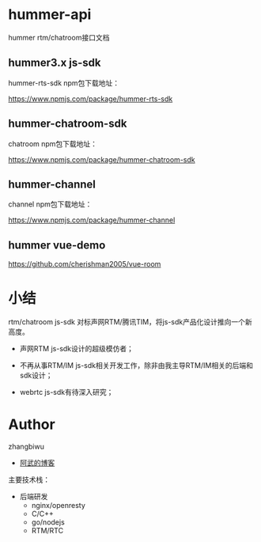# hummer-api

hummer rtm/chatroom接口文档

## hummer3.x js-sdk

hummer-rts-sdk npm包下载地址：

https://www.npmjs.com/package/hummer-rts-sdk

## hummer-chatroom-sdk

chatroom npm包下载地址：

https://www.npmjs.com/package/hummer-chatroom-sdk

## hummer-channel

channel npm包下载地址：

https://www.npmjs.com/package/hummer-channel

## hummer vue-demo

https://github.com/cherishman2005/vue-room


# 小结

rtm/chatroom js-sdk 对标声网RTM/腾讯TIM，将js-sdk产品化设计推向一个新高度。

* 声网RTM js-sdk设计的超级模仿者；

* 不再从事RTM/IM js-sdk相关开发工作，除非由我主导RTM/IM相关的后端和sdk设计；

* webrtc js-sdk有待深入研究；

# Author

zhangbiwu

- [阿武的博客](https://cherishman2005.github.io/)

主要技术栈：

* 后端研发
  * nginx/openresty
  * C/C++
  * go/nodejs
  * RTM/RTC
